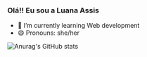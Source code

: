 ### Olá!! Eu sou a Luana Assis

- 🌱 I’m currently learning Web development
- 😄 Pronouns: she/her


![Anurag's GitHub stats](https://github-readme-stats.vercel.app/api?username=luanaassisi&show_icons=true&theme=dracula)


  



